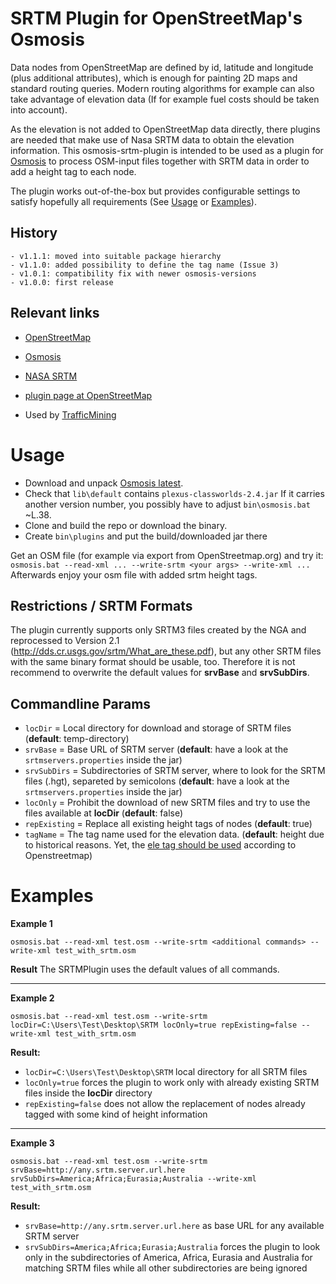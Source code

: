 # SRTM Plugin for OpenStreetMap's Osmosis 
Data nodes from OpenStreetMap are defined by id, latitude and longitude (plus additional attributes), which is 
enough for painting 2D maps and standard routing queries. Modern routing algorithms for example can also take 
advantage of elevation data (If for example fuel costs should be taken into account).

As the elevation is not added to OpenStreetMap data directly, there plugins are needed that make use of Nasa 
SRTM data to obtain the elevation information. This osmosis-srtm-plugin is intended to be used as a plugin for 
[Osmosis](http://wiki.openstreetmap.org/wiki/Osmosis) to process OSM-input files together with SRTM data in 
order to add a height tag to each node.

The plugin works out-of-the-box but provides configurable settings to satisfy hopefully all requirements 
(See [Usage](wiki/Usage) or [Examples](wiki/Examples)).

## History
    - v1.1.1: moved into suitable package hierarchy
    - v1.1.0: added possibility to define the tag name (Issue 3)
    - v1.0.1: compatibility fix with newer osmosis-versions
    - v1.0.0: first release

## Relevant links 
* [OpenStreetMap](http://www.openstreetmap.org/)
* [Osmosis](http://wiki.openstreetmap.org/wiki/Osmosis)
* [NASA SRTM](http://www2.jpl.nasa.gov/srtm/)
* [plugin page at OpenStreetMap](http://wiki.openstreetmap.org/wiki/Srtm_to_Nodes)

* Used by [TrafficMining](https://github.com/locked-fg/trafficmining)

# Usage
- Download and unpack [Osmosis latest](http://wiki.openstreetmap.org/wiki/Osmosis#Latest_stable_version).
- Check that `lib\default` contains `plexus-classworlds-2.4.jar` If it carries another version number, you possibly have to adjust `bin\osmosis.bat` ~L.38.
- Clone and build the repo or download the binary.
- Create `bin\plugins` and put the build/downloaded jar there

Get an OSM file (for example via export from OpenStreetmap.org) and try it: 
`osmosis.bat --read-xml ... --write-srtm <your args> --write-xml ...`
Afterwards enjoy your osm file with added srtm height tags.

## Restrictions / SRTM Formats
The plugin currently supports only SRTM3 files created by the NGA and reprocessed to Version 2.1 
(http://dds.cr.usgs.gov/srtm/What_are_these.pdf), but any other SRTM files with the same binary format should 
be usable, too. Therefore it is not recommend to overwrite the default values for **srvBase** and **srvSubDirs**.

## Commandline Params
  * `locDir` = Local directory for download and storage of SRTM files (**default**: temp-directory)
  * `srvBase` = Base URL of SRTM server (**default**: have a look at the `srtmservers.properties` inside the jar)
  * `srvSubDirs` = Subdirectories of SRTM server, where to look for the SRTM files (.hgt), separeted by semicolons (**default**: have a look at the `srtmservers.properties` inside the jar)
  * `locOnly` = Prohibit the download of new SRTM files and try to use the files available at **locDir** (**default**: false)
  * `repExisting` = Replace all existing height tags of nodes (**default**: true)
  * `tagName` = The tag name used for the elevation data. (**default**: height due to historical reasons. Yet, the [ele tag should be used](http://wiki.openstreetmap.org/wiki/Key:ele) according to Openstreetmap)


# Examples
**Example 1**
```
osmosis.bat --read-xml test.osm --write-srtm <additional commands> --write-xml test_with_srtm.osm
```

**Result**
The SRTMPlugin uses the default values of all commands.

***

**Example 2**
```
osmosis.bat --read-xml test.osm --write-srtm locDir=C:\Users\Test\Desktop\SRTM locOnly=true repExisting=false --write-xml test_with_srtm.osm
```

**Result:**
  * `locDir=C:\Users\Test\Desktop\SRTM` local directory for all SRTM files
  * `locOnly=true` forces the plugin to work only with already existing SRTM files inside the **locDir** directory
  * `repExisting=false` does not allow the replacement of nodes already tagged with some kind of height information

***

**Example 3**
```
osmosis.bat --read-xml test.osm --write-srtm srvBase=http://any.srtm.server.url.here srvSubDirs=America;Africa;Eurasia;Australia --write-xml test_with_srtm.osm
```

**Result:**
  * `srvBase=http://any.srtm.server.url.here` as base URL for any available SRTM server
  * `srvSubDirs=America;Africa;Eurasia;Australia` forces the plugin to look only in the subdirectories of America, Africa, Eurasia and Australia for matching SRTM files while all other subdirectories are being ignored
